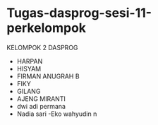 # Tugas-dasprog-sesi-11-perkelompok
KELOMPOK 2 DASPROG
- HARPAN 
- HISYAM 
- FIRMAN ANUGRAH B
- FIKY 
- GILANG
- AJENG MIRANTI
- dwi adi permana
- Nadia sari
-Eko wahyudin n
